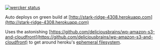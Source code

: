 [![wercker status](https://app.wercker.com/status/93bc100e35e67a323fe59b1cea93a5b7/s "wercker status")](https://app.wercker.com/project/bykey/93bc100e35e67a323fe59b1cea93a5b7)

Auto deploys on green build at [http://stark-ridge-4308.herokuapp.com](http://stark-ridge-4308.herokuapp.com)

Uses the astonishing [https://github.com/deliciousbrains/wp-amazon-s3-and-cloudfront](https://github.com/deliciousbrains/wp-amazon-s3-and-cloudfront) to get around heroku's [ephemeral filesystem](https://devcenter.heroku.com/articles/dynos#ephemeral-filesystem).
